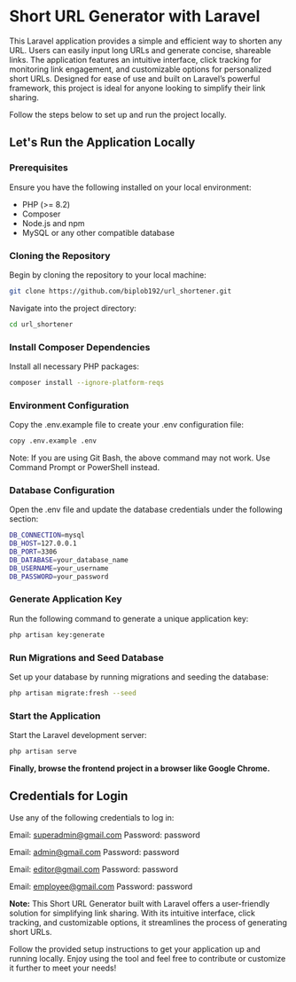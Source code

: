 # Short URL Generator with Laravel

This Laravel application provides a simple and efficient way to shorten any URL. Users can easily input long URLs and generate concise, shareable links. The application features an intuitive interface, click tracking for monitoring link engagement, and customizable options for personalized short URLs. Designed for ease of use and built on Laravel’s powerful framework, this project is ideal for anyone looking to simplify their link sharing. 

Follow the steps below to set up and run the project locally.

## Let's Run the Application Locally

### Prerequisites

Ensure you have the following installed on your local environment:
- PHP (>= 8.2)
- Composer
- Node.js and npm
- MySQL or any other compatible database

### Cloning the Repository

Begin by cloning the repository to your local machine:

```bash
git clone https://github.com/biplob192/url_shortener.git
```

Navigate into the project directory:

```bash
cd url_shortener
```

### Install Composer Dependencies
Install all necessary PHP packages:

```bash
composer install --ignore-platform-reqs
```

### Environment Configuration
Copy the .env.example file to create your .env configuration file:

```bash
copy .env.example .env
```

Note: If you are using Git Bash, the above command may not work. Use Command Prompt or PowerShell instead.

### Database Configuration
Open the .env file and update the database credentials under the following section:

```bash
DB_CONNECTION=mysql
DB_HOST=127.0.0.1
DB_PORT=3306
DB_DATABASE=your_database_name
DB_USERNAME=your_username
DB_PASSWORD=your_password
```

### Generate Application Key
Run the following command to generate a unique application key:

```bash
php artisan key:generate
```

### Run Migrations and Seed Database
Set up your database by running migrations and seeding the database:

```bash
php artisan migrate:fresh --seed
```

### Start the Application
Start the Laravel development server:

```bash
php artisan serve
```

**Finally, browse the frontend project in a browser like Google Chrome.**

## Credentials for Login
Use any of the following credentials to log in:

Email: superadmin@gmail.com
Password: password

Email: admin@gmail.com
Password: password

Email: editor@gmail.com
Password: password

Email: employee@gmail.com
Password: password

**Note:** This Short URL Generator built with Laravel offers a user-friendly solution for simplifying link sharing. With its intuitive interface, click tracking, and customizable options, it streamlines the process of generating short URLs.

Follow the provided setup instructions to get your application up and running locally. Enjoy using the tool and feel free to contribute or customize it further to meet your needs!
